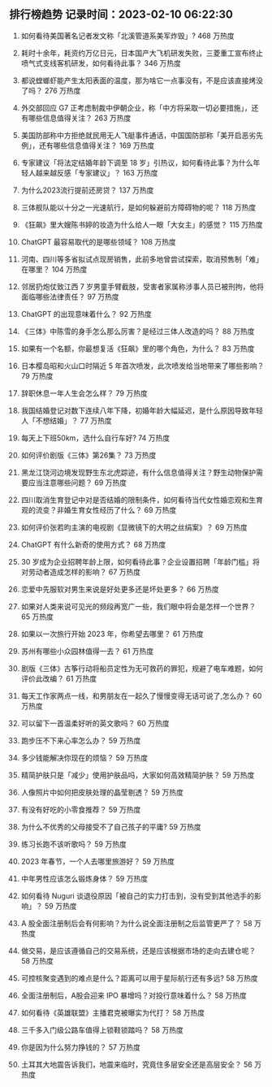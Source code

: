
## 排行榜趋势 记录时间：2023-02-10 06:22:30
  
  1. 如何看待美国著名记者发文称「北溪管道系美军炸毁」? 468 万热度
    
  2. 耗时十余年，耗资约万亿日元，日本国产大飞机研发失败，三菱重工宣布终止喷气式支线客机研发，如何看待此事？ 346 万热度
    
  3. 都说螳螂虾能产生太阳表面的温度，那为啥它一点事没有，不是应该直接烤没了吗？ 276 万热度
    
  4. 外交部回应 G7 正考虑制裁中伊朝企业，称「中方将采取一切必要措施」，还有哪些信息值得关注？ 263 万热度
    
  5. 美国防部称中方拒绝就民用无人飞艇事件通话，中国国防部称「美开启恶劣先例」，还有哪些信息值得关注？ 169 万热度
    
  6. 专家建议「将法定结婚年龄下调至 18 岁」引热议，如何看待此事？为什么年轻人越来越反感「专家建议」？ 163 万热度
    
  7. 为什么2023流行提前还房贷？ 137 万热度
    
  8. 三体舰队能以十分之一光速航行，是如何躲避前方障碍物的呢？ 118 万热度
    
  9. 《狂飙》里大嫂陈书婷的妆造为什么给人一眼「大女主」的感觉？ 115 万热度
    
  10. ChatGPT 最容易取代的是哪些领域？ 108 万热度
    
  11. 河南、四川等多省拟试点现房销售，此前多地曾尝试探索，取消预售制「难」在哪里？ 104 万热度
    
  12. 邻居扔炮仗致江西 7 岁男童手臂截肢，受害者家属称涉事人员已被刑拘，他将面临哪些法律责任？ 97 万热度
    
  13. ChatGPT 的出现意味着什么？ 92 万热度
    
  14. 《三体》中陈雪的身手怎么那么厉害？是经过三体人改造的吗？ 88 万热度
    
  15. 如果有一个名额，你最想复活《狂飙》里的哪个角色，为什么？ 83 万热度
    
  16. 日本樱岛昭和火山口时隔近 5 年首次喷发，此次喷发给当地带来了哪些影响？ 79 万热度
    
  17. 辞职休息一年人生会怎么样？ 79 万热度
    
  18. 我国结婚登记对数下连续八年下降，初婚年龄大幅延迟，是什么原因导致年轻人「不想结婚」？ 77 万热度
    
  19. 每天上下班50km，选什么自行车好? 74 万热度
    
  20. 如何评价剧版《三体》第26集？ 73 万热度
    
  21. 黑龙江饶河边境发现野生东北虎踪迹，有什么信息值得关注？野生动物保护需要应当注意哪些问题？ 69 万热度
    
  22. 四川取消生育登记中对是否结婚的限制条件，如何看待当代女性婚恋观和生育观的流变？非婚生育女性经历了什么？ 69 万热度
    
  23. 如何评价张若昀主演的电视剧《显微镜下的大明之丝绢案》？ 69 万热度
    
  24. ChatGPT 有什么新奇的使用方式？ 68 万热度
    
  25. 30 岁成为企业招聘年龄上限，如何看待此事？企业设置招聘「年龄门槛」将对劳动者造成怎样的影响？ 67 万热度
    
  26. 恋爱中先服软对男生来说是好处更多还是坏处更多？ 66 万热度
    
  27. 如果对人类来说可见光的频段再宽广一些，我们眼中将会是怎样一个世界？ 65 万热度
    
  28. 如果以一次旅行开始 2023 年，你希望去哪里？ 61 万热度
    
  29. 苏州有哪些小众园林值得一去？ 61 万热度
    
  30. 剧版《三体》古筝行动将船员定性为无可救药的罪犯，规避了电车难题，如何评价此改编？ 61 万热度
    
  31. 每天工作家两点一线，和男朋友在一起久了慢慢变得无话可说了,怎么办？ 60 万热度
    
  32. 可以留下一首温柔好听的英文歌吗？ 60 万热度
    
  33. 跑步压不下来心率怎么办？ 59 万热度
    
  34. 多少钱能解决你现在的烦恼？ 59 万热度
    
  35. 精简护肤只是「减少」使用护肤品吗，大家如何高效精简护肤？ 59 万热度
    
  36. 人像照片中如何把皮肤处理的晶莹剔透？ 59 万热度
    
  37. 有没有好吃的小零食推荐？ 59 万热度
    
  38. 为什么不优秀的父母接受不了自己孩子的平庸? 59 万热度
    
  39. 练习长跑不该听歌吗？ 59 万热度
    
  40. 2023 年春节，一个人去哪里旅游好？ 59 万热度
    
  41. 中年男性应该怎么锻炼身体？ 59 万热度
    
  42. 如何看待 Nuguri 谈退役原因「被自己的实力打击到，没有受到其他选手的影响」？ 59 万热度
    
  43. A 股全面注册制后会有何影响？为什么说全面注册制之后监管更严了？ 58 万热度
    
  44. 做交易，是应该遵循自己的交易系统，还是应该根据市场的走向去建仓呢？ 58 万热度
    
  45. 可控核聚变遇到的难点是什么？距离可以用于星际航行还有多远? 58 万热度
    
  46. 全面注册制后，A股会迎来 IPO 暴增吗？对投行意味着什么？ 58 万热度
    
  47. 如何看待《英雄联盟》主播君克被曝实为代打？ 58 万热度
    
  48. 三千多入门级公路车值得上锁鞋锁踏吗？ 58 万热度
    
  49. 你是因为什么努力挣钱的？ 57 万热度
    
  50. 土耳其大地震告诉我们，地震来临时，究竟住多层安全还是高层安全？ 56 万热度
    
